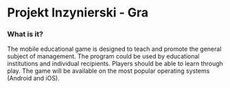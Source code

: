 # Projekt Inzynierski - Gra

### What is it?

<p> The mobile educational game is designed to teach and promote the general subject of management. The program could be used by educational institutions and individual recipients. Players should be able to learn through play. The game will be available on the most popular operating systems (Android and iOS). </p>
